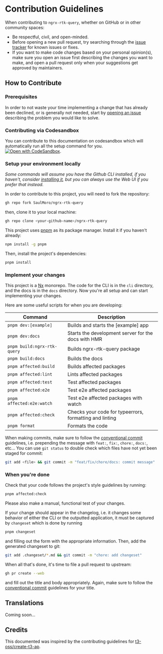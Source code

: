 # Contribution Guidelines

When contributing to `ngrx-rtk-query`, whether on GitHub or in other community spaces:

- Be respectful, civil, and open-minded.
- Before opening a new pull request, try searching through the [issue tracker](https://github.com/SaulMoro/ngrx-rtk-query/issues) for known issues or fixes.
- If you want to make code changes based on your personal opinion(s), make sure you open an issue first describing the changes you want to make, and open a pull request only when your suggestions get approved by maintainers.

## How to Contribute

### Prerequisites

In order to not waste your time implementing a change that has already been declined, or is generally not needed, start by [opening an issue](https://github.com/SaulMoro/ngrx-rtk-query/issues/new/choose) describing the problem you would like to solve.

### Contributing via Codesandbox

You can contribute to this documentation on codesandbox which will automatically run all the setup command for you. [![Open with CodeSandbox](https://assets.codesandbox.io/github/button-edit-lime.svg)](https://codesandbox.io/p/github/SaulMoro/ngrx-rtk-query).

### Setup your environment locally

_Some commands will assume you have the Github CLI installed, if you haven't, consider [installing it](https://github.com/cli/cli#installation), but you can always use the Web UI if you prefer that instead._

In order to contribute to this project, you will need to fork the repository:

```bash
gh repo fork SaulMoro/ngrx-rtk-query
```

then, clone it to your local machine:

```bash
gh repo clone <your-github-name>/ngrx-rtk-query
```

This project uses [pnpm](https://pnpm.io) as its package manager. Install it if you haven't already:

```bash
npm install -g pnpm
```

Then, install the project's dependencies:

```bash
pnpm install
```

### Implement your changes

This project is a [Nx](https://nx.dev/) monorepo. The code for the CLI is in the `cli` directory, and the docs is in the `docs` directory. Now you're all setup and can start implementing your changes.

Here are some useful scripts for when you are developing:

| Command                     | Description                                             |
| --------------------------- | ------------------------------------------------------- |
| `pnpm dev:[example]`        | Builds and starts the [example] app                     |
| `pnpm dev:docs`             | Starts the development server for the docs with HMR     |
| `pnpm build:ngrx-rtk-query` | Builds ngrx-rtk-query package                           |
| `pnpm build:docs`           | Builds the docs                                         |
| `pnpm affected:build`       | Builds affected packages                                |
| `pnpm affected:lint`        | Lints affected packages                                 |
| `pnpm affected:test`        | Test affected packages                                  |
| `pnpm affected:e2e`         | Test e2e affected packages                              |
| `pnpm affected:e2e:watch`   | Test e2e affected packages with watch                   |
| `pnpm affected:check`       | Checks your code for typeerrors, formatting and linting |
| `pnpm format`               | Formats the code                                        |

When making commits, make sure to follow the [conventional commit](https://www.conventionalcommits.org/en/v1.0.0/) guidelines, i.e. prepending the message with `feat:`, `fix:`, `chore:`, `docs:`, etc... You can use `git status` to double check which files have not yet been staged for commit:

```bash
git add <file> && git commit -m "feat/fix/chore/docs: commit message"
```

### When you're done

Check that your code follows the project's style guidelines by running:

```bash
pnpm affected:check
```

Please also make a manual, functional test of your changes.

If your change should appear in the changelog, i.e. it changes some behavior of either the CLI or the outputted application, it must be captured by `changeset` which is done by running

```bash
pnpm changeset
```

and filling out the form with the appropriate information. Then, add the generated changeset to git:

```bash
git add .changeset/*.md && git commit -m "chore: add changeset"
```

When all that's done, it's time to file a pull request to upstream:

```bash
gh pr create --web
```

and fill out the title and body appropriately. Again, make sure to follow the [conventional commit](https://www.conventionalcommits.org/en/v1.0.0/) guidelines for your title.

## Translations

Coming soon...

## Credits

This documented was inspired by the contributing guidelines for [t3-oss/create-t3-ap](https://github.com/t3-oss/create-t3-ap/blob/main/CONTRIBUTING.md).
